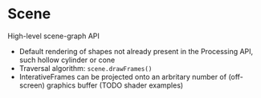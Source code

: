# Scene

High-level scene-graph API

* Default rendering of shapes not already present in the Processing API, such hollow cylinder or cone
* Traversal algorithm: ```scene.drawFrames()```
* InterativeFrames can be projected onto an arbritary number of (off-screen) graphics buffer (TODO shader examples)